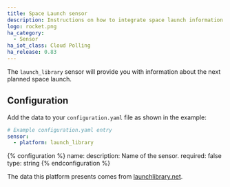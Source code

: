 ```yaml
---
title: Space Launch sensor
description: Instructions on how to integrate space launch information within Home Assistant.
logo: rocket.png
ha_category:
  - Sensor
ha_iot_class: Cloud Polling
ha_release: 0.83
---
```


The `launch_library` sensor will provide you with information about the next planned space launch.

## Configuration

Add the data to your `configuration.yaml` file as shown in the example:

```yaml
# Example configuration.yaml entry
sensor:
  - platform: launch_library
```

{% configuration %}
name:
  description: Name of the sensor.
  required: false
  type: string
{% endconfiguration %}

The data this platform presents comes from [launchlibrary.net][launchlibrary].

[launchlibrary]: https://launchlibrary.net/
